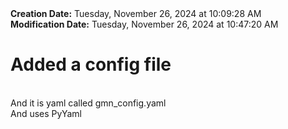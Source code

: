 <div><b>Creation Date:</b> Tuesday, November 26, 2024 at 10:09:28 AM<br></div>
<div><b>Modification Date:</b> Tuesday, November 26, 2024 at 10:47:20 AM<br></div>
<div><h1>Added a config file</h1></div>
<div><br></div>
<div>And it is yaml called gmn_config.yaml</div>
<div>And uses PyYaml</div>

